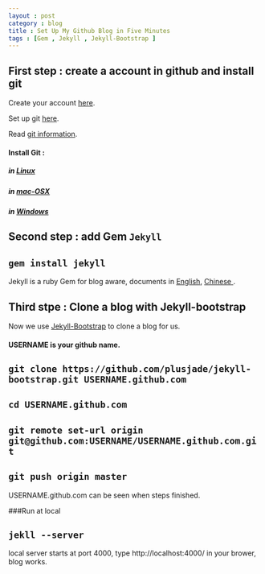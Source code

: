 ```yaml
---
layout : post
category : blog
title : Set Up My Github Blog in Five Minutes 
tags : [Gem , Jekyll , Jekyll-Bootstrap ]
---
```


## First step : create a account in github and install git

 Create your account <a href = "https://github.com/signup/free">here</a>.

 Set up git <a href = "http://help.github.com/mac-set-up-git/">here</a>.

 Read <a href = "http://en.wikipedia.org/wiki/Git_(software)">git information</a>. 

#### Install Git : 
#####   in <a href = "http://help.github.com/linux-set-up-git/">Linux</a>
#####   in <a href = "http://help.github.com/mac-set-up-git/">mac-OSX</a>
#####   in <a href = "http://help.github.com/win-set-up-git/">Windows</a>

## Second step : add Gem  `Jekyll` 

## `gem install jekyll`

Jekyll is a ruby Gem for blog aware, documents  in <a href = "https://github.com/mojombo/jekyll">English</a>, <a href = "http://chen.yanping.me/cn/blog/2011/12/15/building-static-sites-with-jekyll/">Chinese </a>.


## Third stpe : Clone a blog with Jekyll-bootstrap

 Now we use <a href = "https://github.com/plusjade/jekyll-bootstrap">Jekyll-Bootstrap</a> to clone a blog for us.
#### USERNAME is your github name.

## `git clone https://github.com/plusjade/jekyll-bootstrap.git USERNAME.github.com`
## `cd USERNAME.github.com`
## `git remote set-url origin git@github.com:USERNAME/USERNAME.github.com.git`
## `git push origin master`

 USERNAME.github.com can be seen when steps finished.

###Run at local
## `jekll --server`
local server starts at port 4000, type http://localhost:4000/ in your brower, blog works.

